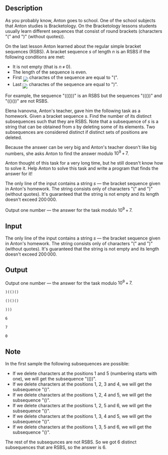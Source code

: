 ## Description

<div><p>As you probably know, Anton goes to school. One of the school subjects that Anton studies is Bracketology. On the Bracketology lessons students usually learn different sequences that consist of round brackets (characters "<span class="tex-font-style-tt">(</span>" and "<span class="tex-font-style-tt">)</span>" (without quotes)).</p><p>On the last lesson Anton learned about the regular simple bracket sequences (RSBS). A bracket sequence <span class="tex-span"><i>s</i></span> of length <span class="tex-span"><i>n</i></span> is an RSBS if the following conditions are met:</p><ul> <li> It is not empty (that is <span class="tex-span"><i>n</i> ≠ 0</span>). </li><li> The length of the sequence is even. </li><li> First <img align="middle" class="tex-formula" src="file://aaZ12tBd.png" style="max-width: 100.0%;max-height: 100.0%;"> charactes of the sequence are equal to "<span class="tex-font-style-tt">(</span>". </li><li> Last <img align="middle" class="tex-formula" src="file://pgbMooTg.png" style="max-width: 100.0%;max-height: 100.0%;"> charactes of the sequence are equal to "<span class="tex-font-style-tt">)</span>". </li></ul><p>For example, the sequence "<span class="tex-font-style-tt">((()))</span>" is an RSBS but the sequences "<span class="tex-font-style-tt">((())</span>" and "<span class="tex-font-style-tt">(()())</span>" are not RSBS.</p><p>Elena Ivanovna, Anton's teacher, gave him the following task as a homework. Given a bracket sequence <span class="tex-span"><i>s</i></span>. Find the number of its distinct subsequences such that they are RSBS. Note that a subsequence of <span class="tex-span"><i>s</i></span> is a string that can be obtained from <span class="tex-span"><i>s</i></span> by deleting some of its elements. Two subsequences are considered distinct if distinct sets of positions are deleted.</p><p>Because the answer can be very big and Anton's teacher doesn't like big numbers, she asks Anton to find the answer modulo <span class="tex-span">10<sup class="upper-index">9</sup> + 7</span>.</p><p>Anton thought of this task for a very long time, but he still doesn't know how to solve it. Help Anton to solve this task and write a program that finds the answer for it!</p></div><div class="input-specification"><p>The only line of the input contains a string <span class="tex-span"><i>s</i></span>&nbsp;— the bracket sequence given in Anton's homework. The string consists only of characters "<span class="tex-font-style-tt">(</span>" and "<span class="tex-font-style-tt">)</span>" (without quotes). It's guaranteed that the string is not empty and its length doesn't exceed <span class="tex-span">200 000</span>.</p></div><div class="output-specification"><p>Output one number&nbsp;— the answer for the task modulo <span class="tex-span">10<sup class="upper-index">9</sup> + 7</span>.</p></div>

## Input

<p>The only line of the input contains a string <span class="tex-span"><i>s</i></span>&nbsp;— the bracket sequence given in Anton's homework. The string consists only of characters "<span class="tex-font-style-tt">(</span>" and "<span class="tex-font-style-tt">)</span>" (without quotes). It's guaranteed that the string is not empty and its length doesn't exceed <span class="tex-span">200 000</span>.</p>

## Output

<p>Output one number&nbsp;— the answer for the task modulo <span class="tex-span">10<sup class="upper-index">9</sup> + 7</span>.</p>





```input1
)(()()

```




```input2
()()()

```




```input3
)))

```




```output1
6

```




```output2
7

```




```output3
0

```



## Note

<p>In the first sample the following subsequences are possible:</p><ul> <li> If we delete characters at the positions <span class="tex-span">1</span> and <span class="tex-span">5</span> (numbering starts with one), we will get the subsequence "<span class="tex-font-style-tt">(())</span>". </li><li> If we delete characters at the positions <span class="tex-span">1</span>, <span class="tex-span">2</span>, <span class="tex-span">3</span> and <span class="tex-span">4</span>, we will get the subsequence "<span class="tex-font-style-tt">()</span>". </li><li> If we delete characters at the positions <span class="tex-span">1</span>, <span class="tex-span">2</span>, <span class="tex-span">4</span> and <span class="tex-span">5</span>, we will get the subsequence "<span class="tex-font-style-tt">()</span>". </li><li> If we delete characters at the positions <span class="tex-span">1</span>, <span class="tex-span">2</span>, <span class="tex-span">5</span> and <span class="tex-span">6</span>, we will get the subsequence "<span class="tex-font-style-tt">()</span>". </li><li> If we delete characters at the positions <span class="tex-span">1</span>, <span class="tex-span">3</span>, <span class="tex-span">4</span> and <span class="tex-span">5</span>, we will get the subsequence "<span class="tex-font-style-tt">()</span>". </li><li> If we delete characters at the positions <span class="tex-span">1</span>, <span class="tex-span">3</span>, <span class="tex-span">5</span> and <span class="tex-span">6</span>, we will get the subsequence "<span class="tex-font-style-tt">()</span>". </li></ul><p>The rest of the subsequnces are not RSBS. So we got <span class="tex-span">6</span> distinct subsequences that are RSBS, so the answer is <span class="tex-span">6</span>.</p>
